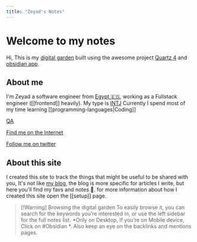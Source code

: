 ```yaml
---
title: "Zeyad's Notes"
---
```


# Welcome to my notes

Hi, This is my [digital garden](https://jzhao.xyz/posts/networked-thought/) built using the awesome project [Quartz 4](https://quartz.jzhao.xyz/) and [obsidian app](https://obsidian.md/).

## About me
I'm Zeyad a software engineer from [Egypt 🇪🇬](https://en.wikipedia.org/wiki/Kafr_El_Dawwar), working as a Fullstack engineer ([[frontend]] heavily). My type is [INTJ](https://www.crystalknows.com/personality-type/intj) Currently I spend most of my time learning [[programming-languages|Coding]]

[QA](QA.md)

[Find me on the Internet](https://www.zeyadetman.com/about)

[Follow me on twitter](https://twitter.com/zeyadetman)

## About this site
I created this site to track the things that might be useful to be shared with you, It's not like [my blog](https://zeyadetman.com), the blog is more specific for articles I write, but here you'll find my favs and notes 📝. for more information about how I created this site open the [[setup]] page.


> [!Warning] Browsing the digital garden
> To easily browse it, you can search for the keywords you’re interested in, or use the left sidebar for the full notes list. *Only on Desktop, If you’re on Mobile device, Click on #Obsidian  *. Also keep an eye on the backlinks and mentions pages.

